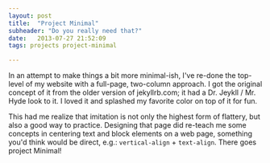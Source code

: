 ```yaml
---
layout: post
title:  "Project Minimal"
subheader: "Do you really need that?"
date:   2013-07-27 21:52:09
tags: projects project-minimal

---
```


In an attempt to make things a bit more minimal-ish, I've re-done the
top-level of my website with a full-page, two-column approach. I got the
original concept of it from the older version of jekyllrb.com; it had a Dr.
Jeykll / Mr. Hyde look to it. I loved it and splashed my favorite color on
top of it for fun.

This had me realize that imitation is not only the highest form of flattery,
but also a good way to practice. Designing that page did re-teach me some
concepts in centering text and block elements on a web page, something you'd
think would be direct, e.g.: `vertical-align` + `text-align`. There goes
project Minimal!
